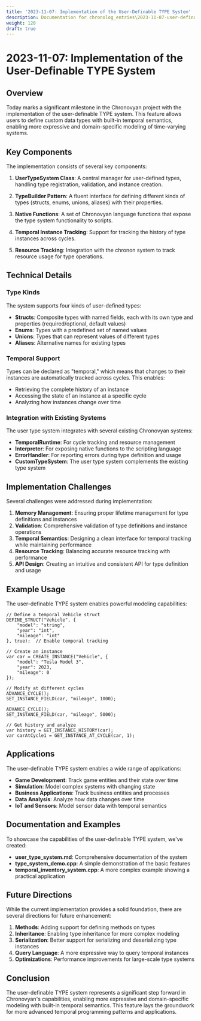 ```yaml
---
title: '2023-11-07: Implementation of the User-Definable TYPE System'
description: Documentation for chronolog_entries\2023-11-07-user-definable-type-system.md
weight: 120
draft: true
---
```


# 2023-11-07: Implementation of the User-Definable TYPE System

## Overview

Today marks a significant milestone in the Chronovyan project with the implementation of the user-definable TYPE system. This feature allows users to define custom data types with built-in temporal semantics, enabling more expressive and domain-specific modeling of time-varying systems.

## Key Components

The implementation consists of several key components:

1. **UserTypeSystem Class**: A central manager for user-defined types, handling type registration, validation, and instance creation.

2. **TypeBuilder Pattern**: A fluent interface for defining different kinds of types (structs, enums, unions, aliases) with their properties.

3. **Native Functions**: A set of Chronovyan language functions that expose the type system functionality to scripts.

4. **Temporal Instance Tracking**: Support for tracking the history of type instances across cycles.

5. **Resource Tracking**: Integration with the chronon system to track resource usage for type operations.

## Technical Details

### Type Kinds

The system supports four kinds of user-defined types:

- **Structs**: Composite types with named fields, each with its own type and properties (required/optional, default values)
- **Enums**: Types with a predefined set of named values
- **Unions**: Types that can represent values of different types
- **Aliases**: Alternative names for existing types

### Temporal Support

Types can be declared as "temporal," which means that changes to their instances are automatically tracked across cycles. This enables:

- Retrieving the complete history of an instance
- Accessing the state of an instance at a specific cycle
- Analyzing how instances change over time

### Integration with Existing Systems

The user type system integrates with several existing Chronovyan systems:

- **TemporalRuntime**: For cycle tracking and resource management
- **Interpreter**: For exposing native functions to the scripting language
- **ErrorHandler**: For reporting errors during type definition and usage
- **CustomTypeSystem**: The user type system complements the existing type system

## Implementation Challenges

Several challenges were addressed during implementation:

1. **Memory Management**: Ensuring proper lifetime management for type definitions and instances
2. **Validation**: Comprehensive validation of type definitions and instance operations
3. **Temporal Semantics**: Designing a clean interface for temporal tracking while maintaining performance
4. **Resource Tracking**: Balancing accurate resource tracking with performance
5. **API Design**: Creating an intuitive and consistent API for type definition and usage

## Example Usage

The user-definable TYPE system enables powerful modeling capabilities:

```
// Define a temporal Vehicle struct
DEFINE_STRUCT("Vehicle", {
    "model": "string",
    "year": "int",
    "mileage": "int"
}, true);  // Enable temporal tracking

// Create an instance
var car = CREATE_INSTANCE("Vehicle", {
    "model": "Tesla Model 3",
    "year": 2023,
    "mileage": 0
});

// Modify at different cycles
ADVANCE_CYCLE();
SET_INSTANCE_FIELD(car, "mileage", 1000);

ADVANCE_CYCLE();
SET_INSTANCE_FIELD(car, "mileage", 5000);

// Get history and analyze
var history = GET_INSTANCE_HISTORY(car);
var carAtCycle1 = GET_INSTANCE_AT_CYCLE(car, 1);
```

## Applications

The user-definable TYPE system enables a wide range of applications:

- **Game Development**: Track game entities and their state over time
- **Simulation**: Model complex systems with changing state
- **Business Applications**: Track business entities and processes
- **Data Analysis**: Analyze how data changes over time
- **IoT and Sensors**: Model sensor data with temporal semantics

## Documentation and Examples

To showcase the capabilities of the user-definable TYPE system, we've created:

- **user_type_system.md**: Comprehensive documentation of the system
- **type_system_demo.cpp**: A simple demonstration of the basic features
- **temporal_inventory_system.cpp**: A more complex example showing a practical application

## Future Directions

While the current implementation provides a solid foundation, there are several directions for future enhancement:

1. **Methods**: Adding support for defining methods on types
2. **Inheritance**: Enabling type inheritance for more complex modeling
3. **Serialization**: Better support for serializing and deserializing type instances
4. **Query Language**: A more expressive way to query temporal instances
5. **Optimizations**: Performance improvements for large-scale type systems

## Conclusion

The user-definable TYPE system represents a significant step forward in Chronovyan's capabilities, enabling more expressive and domain-specific modeling with built-in temporal semantics. This feature lays the groundwork for more advanced temporal programming patterns and applications.
